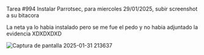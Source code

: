 Tarea #994 Instalar Parrotsec, para miercoles 29/01/2025, subir screenshot a su bitacora

La neta ya lo habia instalado pero se me fue el pedo y no habia adjuntado la evidencia XDXDXDXD

![Captura de pantalla 2025-01-31 213637](https://github.com/user-attachments/assets/e5067bbd-3686-48d4-b726-a20dfc64338d)
